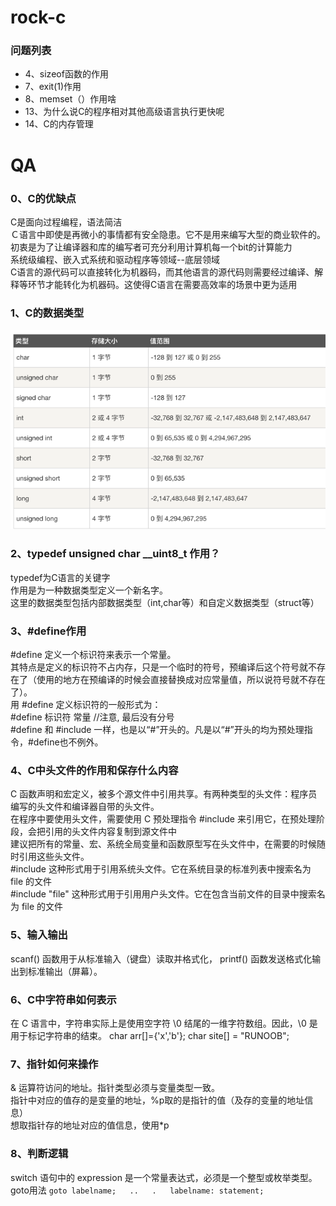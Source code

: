 # rock-c





### 问题列表
* 4、sizeof函数的作用
* 7、exit(1)作用
* 8、memset（）作用啥
* 13、为什么说C的程序相对其他高级语言执行更快呢
* 14、C的内存管理



# QA
### 0、C的优缺点
C是面向过程编程，语法简洁  
Ｃ语言中即使是再微小的事情都有安全隐患。它不是用来编写大型的商业软件的。  
初衷是为了让编译器和库的编写者可充分利用计算机每一个bit的计算能力  
系统级编程、嵌入式系统和驱动程序等领域--底层领域  
C语言的源代码可以直接转化为机器码，而其他语言的源代码则需要经过编译、解释等环节才能转化为机器码。这使得C语言在需要高效率的场景中更为适用  
### 1、C的数据类型
![数据类型.png](数据类型.png)

### 2、typedef unsigned char  __uint8_t 作用？
typedef为C语言的关键字  
作用是为一种数据类型定义一个新名字。  
这里的数据类型包括内部数据类型（int,char等）和自定义数据类型（struct等）  

### 3、#define作用
#define 定义一个标识符来表示一个常量。  
其特点是定义的标识符不占内存，只是一个临时的符号，预编译后这个符号就不存在了（使用的地方在预编译的时候会直接替换成对应常量值，所以说符号就不存在了）。  
用 #define 定义标识符的一般形式为：  
#define 标识符 常量 //注意, 最后没有分号  
#define 和 #include 一样，也是以“#”开头的。凡是以“#”开头的均为预处理指令，#define也不例外。  

### 4、C中头文件的作用和保存什么内容
C 函数声明和宏定义，被多个源文件中引用共享。有两种类型的头文件：程序员编写的头文件和编译器自带的头文件。  
在程序中要使用头文件，需要使用 C 预处理指令 #include 来引用它，在预处理阶段，会把引用的头文件内容复制到源文件中  
建议把所有的常量、宏、系统全局变量和函数原型写在头文件中，在需要的时候随时引用这些头文件。  
#include <file> 这种形式用于引用系统头文件。它在系统目录的标准列表中搜索名为 file 的文件  
#include "file" 这种形式用于引用用户头文件。它在包含当前文件的目录中搜索名为 file 的文件  

### 5、输入输出
scanf() 函数用于从标准输入（键盘）读取并格式化， printf() 函数发送格式化输出到标准输出（屏幕）。  

### 6、C中字符串如何表示
在 C 语言中，字符串实际上是使用空字符 \0 结尾的一维字符数组。因此，\0 是用于标记字符串的结束。
char arr[]={'x','b'};  char site[] = "RUNOOB";  

### 7、指针如何来操作
& 运算符访问的地址。指针类型必须与变量类型一致。  
指针中对应的值存的是变量的地址，%p取的是指针的值（及存的变量的地址信息）  
想取指针存的地址对应的值信息，使用*p  

### 8、判断逻辑
switch 语句中的 expression 是一个常量表达式，必须是一个整型或枚举类型。  
goto用法
`goto labelname;  
..  
.  
labelname: statement;`


